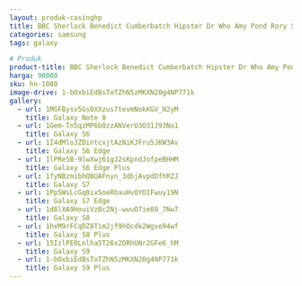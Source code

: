 ```yaml
---
layout: produk-casinghp
title: BBC Sherlock Benedict Cumberbatch Hipster Dr Who Amy Pond Rory Samsung Galaxy S9 Plus Case
categories: samsung
tags: galaxy

# Produk
product-title: BBC Sherlock Benedict Cumberbatch Hipster Dr Who Amy Pond Rory Samsung Galaxy S9 Plus Case
harga: 90000
sku: hn-1080
image-drive: 1-bOxbiEdBsToTZhN5zMKXN20g4NP771k
gallery:
  - url: 1MGFBysv5Gs0XXzus7tevmNokKGV_N2yM
    title: Galaxy Note 8
  - url: 1Gem-Tn5qzMP6b0zzANVerU3O31J93No1
    title: Galaxy S6
  - url: 1I4dMloJZDintcxjtAzNiKJFru5JKW3Av
    title: Galaxy S6 Edge
  - url: 1lPRe5B-9lwXwj61gJ2sKpndJofpeBHHM
    title: Galaxy S6 Edge Plus
  - url: 1fyNBzmibhQBUAFnyn_3dbjAvpdDfhRZJ
    title: Galaxy S7
  - url: 1Pp5WsLcGq0ixSoeRbauHvOYOIFwuy19N
    title: Galaxy S7 Edge
  - url: 1d8lXA9HouiVzBc2Nj-wuuO7ie80_7Nw7
    title: Galaxy S8
  - url: 1hxM9rFCqDZ8Tim2jf9hOcdk2Wgvo94wf
    title: Galaxy S8 Plus
  - url: 15IzlPE0Lnlha5T26x2DRhUNr2GFe6_hM
    title: Galaxy S9
  - url: 1-bOxbiEdBsToTZhN5zMKXN20g4NP771k
    title: Galaxy S9 Plus
---
```

